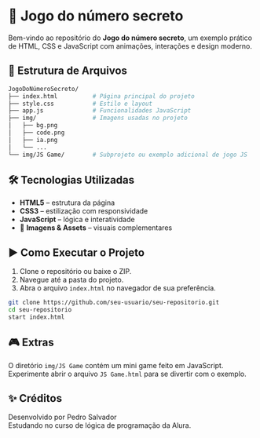 
# 🚀 Jogo do número secreto 

Bem-vindo ao repositório do **Jogo do número secreto**, um exemplo prático de HTML, CSS e JavaScript com animações, interações e design moderno.

## 📂 Estrutura de Arquivos

```bash
JogoDoNúmeroSecreto/
├── index.html          # Página principal do projeto
├── style.css           # Estilo e layout
├── app.js              # Funcionalidades JavaScript
├── img/                # Imagens usadas no projeto
│   ├── bg.png
│   ├── code.png
│   ├── ia.png
│   └── ...
└── img/JS Game/        # Subprojeto ou exemplo adicional de jogo JS
```

## 🛠️ Tecnologias Utilizadas

- **HTML5** – estrutura da página
- **CSS3** – estilização com responsividade
- **JavaScript** – lógica e interatividade
- 📁 **Imagens & Assets** – visuais complementares

## ▶️ Como Executar o Projeto

1. Clone o repositório ou baixe o ZIP.
2. Navegue até a pasta do projeto.
3. Abra o arquivo `index.html` no navegador de sua preferência.

```bash
git clone https://github.com/seu-usuario/seu-repositorio.git
cd seu-repositorio
start index.html
```

## 🎮 Extras

O diretório `img/JS Game` contém um mini game feito em JavaScript. Experimente abrir o arquivo `JS Game.html` para se divertir com o exemplo.

## ✨ Créditos

Desenvolvido por Pedro Salvador  
Estudando no curso de lógica de programação da Alura.
